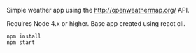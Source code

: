 Simple weather app using the http://openweathermap.org/ API.

Requires Node 4.x or higher. Base app created using react cli.

```
npm install
npm start
```